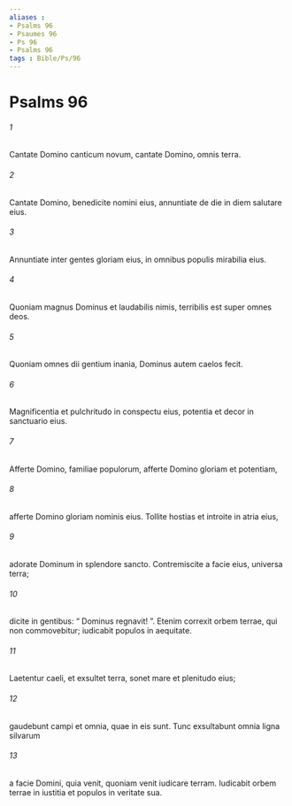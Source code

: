 ```yaml
---
aliases : 
- Psalms 96
- Psaumes 96
- Ps 96
- Psalms 96
tags : Bible/Ps/96
---
```


# Psalms 96

###### 1
Cantate Domino canticum novum, cantate Domino, omnis terra.
###### 2
Cantate Domino, benedicite nomini eius, annuntiate de die in diem salutare eius.
###### 3
Annuntiate inter gentes gloriam eius, in omnibus populis mirabilia eius.
###### 4
Quoniam magnus Dominus et laudabilis nimis, terribilis est super omnes deos.
###### 5
Quoniam omnes dii gentium inania, Dominus autem caelos fecit.
###### 6
Magnificentia et pulchritudo in conspectu eius, potentia et decor in sanctuario eius.
###### 7
Afferte Domino, familiae populorum, afferte Domino gloriam et potentiam,
###### 8
afferte Domino gloriam nominis eius. Tollite hostias et introite in atria eius,
###### 9
adorate Dominum in splendore sancto. Contremiscite a facie eius, universa terra;
###### 10
dicite in gentibus: “ Dominus regnavit! ”. Etenim correxit orbem terrae, qui non commovebitur; iudicabit populos in aequitate.
###### 11
Laetentur caeli, et exsultet terra, sonet mare et plenitudo eius;
###### 12
gaudebunt campi et omnia, quae in eis sunt. Tunc exsultabunt omnia ligna silvarum
###### 13
a facie Domini, quia venit, quoniam venit iudicare terram. Iudicabit orbem terrae in iustitia et populos in veritate sua.
